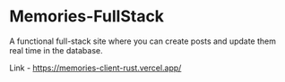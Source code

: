 # Memories-FullStack

A functional full-stack site where you can create posts and update them real time in the database.

Link - https://memories-client-rust.vercel.app/
